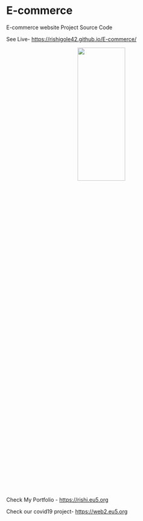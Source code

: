 # E-commerce
 E-commerce website Project Source Code
 
 See Live- https://rishigole42.github.io/E-commerce/

<p align="center">
<img src="https://raw.githubusercontent.com/rishigole42/E-commerce/master/demo.png" width="50%" height="30%>">
</p>




Check My Portfolio - https://rishi.eu5.org


Check our covid19 project- https://web2.eu5.org
 
